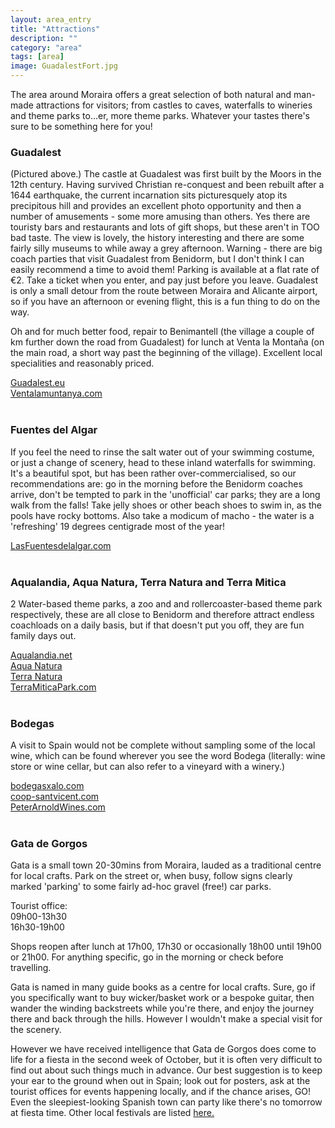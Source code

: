 ```yaml
---
layout: area_entry
title: "Attractions"
description: ""
category: "area"
tags: [area]
image: GuadalestFort.jpg
---
```


The area around Moraira offers a great selection of both natural and man-made attractions for visitors; from castles to caves, waterfalls to wineries and theme parks to...er, more theme parks.  Whatever your tastes there's sure to be something here for you!<!-- more -->

<h3>Guadalest</h3>

(Pictured above.) The castle at Guadalest was first built by the Moors in the 12th century. Having survived Christian re-conquest and been rebuilt after a 1644 earthquake, the current incarnation sits picturesquely atop its precipitous hill and provides an excellent photo opportunity and then a number of amusements - some more amusing than others. Yes there are touristy bars and restaurants and lots of gift shops, but these aren't in TOO bad taste. The view is lovely, the history interesting and there are some fairly silly museums to while away a grey afternoon. Warning - there are big coach parties that visit Guadalest from Benidorm, but I don't think I can easily recommend a time to avoid them! Parking is available at a flat rate of &euro;2. Take a ticket when you enter, and pay just before you leave.  Guadalest is only a small detour from the route between Moraira and Alicante airport, so if you have an afternoon or evening flight, this is a fun thing to do on the way.

Oh and for much better food, repair to Benimantell (the village a couple of km further down the road from Guadalest) for lunch at Venta la Monta&ntilde;a (on the main road, a short way past the beginning of the village). Excellent local specialities and reasonably priced.

<a href="http://www.guadalest.eu/">Guadalest.eu</a>
<br>
<a href="http://http://restaurantventalamuntanya.wordpress.com/">Ventalamuntanya.com</a>
<br>
<br>
<h3>Fuentes del Algar</h3>

If you feel the need to rinse the salt water out of your swimming costume, or just a change of scenery, head to these inland waterfalls for swimming.  It's a beautiful spot, but has been rather over-commercialised, so our recommendations are: go in the morning before the Benidorm coaches arrive, don't be tempted to park in the 'unofficial' car parks; they are a long walk from the falls!  Take jelly shoes or other beach shoes to swim in, as the pools have rocky bottoms. Also take a modicum of macho - the water is a 'refreshing' 19 degrees centigrade most of the year! 

<a href="http://www.lasfuentesdelalgar.com/home.htm">LasFuentesdelalgar.com</a>
<br>
<br>
<h3>Aqualandia, Aqua Natura, Terra Natura and Terra Mitica</h3>

2 Water-based theme parks, a zoo and and rollercoaster-based theme park respectively, these are all close to Benidorm and therefore attract endless coachloads on a daily basis, but if that doesn't put you off, they are fun family days out.

<a href="http://www.aqualandia.net/">Aqualandia.net</a>
<br>
<a href="http://www.terranatura.com/Eng/AquaBenidorm/Ficha3.aspx?FrmCodA=4&amp;FrmCodB=25&amp;FrmCodC=54&amp;FrmRegistro=1&amp;FrmInicio=S">Aqua Natura</a> 
<br>
<a href="http://www.terranatura.com/Eng/TerranaturaBenidorm/Ficha3.aspx?FrmCodA=3&amp;FrmCodB=18&amp;FrmCodC=48&amp;FrmRegistro=1&amp;FrmInicio=S">Terra Natura</a>
<br>
<a href="http://www.terramiticapark.com/en/">TerraMiticaPark.com</a>
<br>
<br>	
<h3>Bodegas</h3>

A visit to Spain would not be complete without sampling some of the local wine, which can be found wherever you see the word Bodega (literally: wine store or wine cellar, but can also refer to a vineyard with a winery.) 

<a href="http://www.bodegasxalo.com/">bodegasxalo.com</a>
<br>
<a href="http://www.coop-santvicent.com/es">coop-santvicent.com</a>
<br>
<a href="http://www.peterarnoldwines.com/">PeterArnoldWines.com</a>
<br>
<br>

<h3>Gata de Gorgos</h3>

Gata is a small town 20-30mins from Moraira, lauded as a traditional centre for local crafts.
Park on the street or, when busy, follow signs clearly marked 'parking' to some fairly ad-hoc gravel (free!) car parks.

Tourist office:<br>
09h00-13h30<br>
16h30-19h00

Shops reopen after lunch at 17h00, 17h30 or occasionally 18h00 until 19h00 or 21h00. For anything specific, go in the morning or check before travelling.

Gata is named in many guide books as a centre for local crafts. Sure, go if you specifically want to buy wicker/basket work or a bespoke guitar, then wander the winding backstreets while you're there, and enjoy the journey there and back through the hills. However I wouldn't make a special visit for the scenery.

However we have received intelligence that Gata de Gorgos does come to life for a fiesta in the second week of October, but it is often very difficult to find out about such things much in advance. Our best suggestion is to keep your ear to the ground when out in Spain; look out for posters, ask at the tourist offices for events happening locally, and if the chance arises, GO!  Even the sleepiest-looking Spanish town can party like there's no tomorrow at fiesta time.  Other local festivals are listed <a href="http://villa.forwoods.org/area/festivals/">here.</a>


